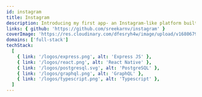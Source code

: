 ```yaml
---
id: instagram
title: Instagram
description: Introducing my first app- an Instagram-like platform built with React Native, GraphQL, Express, PostgreSQL, and TypeScript. This powerful combination of technologies allows for a seamless user experience with fast and efficient data management.
links: { github: 'https://github.com/sreekarnv/instagram' }
coverImage: 'https://res.cloudinary.com/dfesryh4w/image/upload/v1680679533/portfolio/projects/instagram_t8nnnn.webp'
domains: ['full-stack']
techStack:
  [
    { link: '/logos/express.png', alt: 'Express JS' },
    { link: '/logos/react.png', alt: 'React Native' },
    { link: '/logos/postgresql.svg', alt: 'PostgreSQL' },
    { link: '/logos/graphql.png', alt: 'GraphQL' },
    { link: '/logos/typescript.png', alt: 'Typescript' },
  ]
---
```

